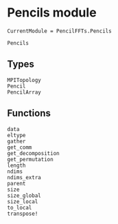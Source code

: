 # Pencils module

```@meta
CurrentModule = PencilFFTs.Pencils
```

```@docs
Pencils
```

## Types

```@docs
MPITopology
Pencil
PencilArray
```

## Functions

```@docs
data
eltype
gather
get_comm
get_decomposition
get_permutation
length
ndims
ndims_extra
parent
size
size_global
size_local
to_local
transpose!
```
